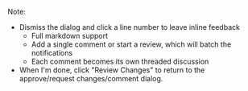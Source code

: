 <!-- .slide: data-background-image="resources/asimov-17-comment.jpg" data-background-size="100% auto" data-background-position="center center" data-background-color="#fff" -->

Note:

* Dismiss the dialog and click a line number to leave inline feedback
    - Full markdown support
    - Add a single comment or start a review, which will batch the notifications
    - Each comment becomes its own threaded discussion
* When I'm done, click "Review Changes" to return to the approve/request changes/comment dialog.
